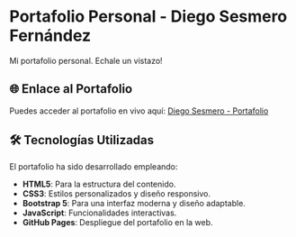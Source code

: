 # Portafolio Personal - Diego Sesmero Fernández

Mi portafolio personal. Echale un vistazo!

## 🌐 Enlace al Portafolio

Puedes acceder al portafolio en vivo aquí: [Diego Sesmero - Portafolio](https://sesmerov.github.io)


## 🛠️ Tecnologías Utilizadas

El portafolio ha sido desarrollado empleando:

- **HTML5**: Para la estructura del contenido.
- **CSS3**: Estilos personalizados y diseño responsivo.
- **Bootstrap 5**: Para una interfaz moderna y diseño adaptable.
- **JavaScript**: Funcionalidades interactivas.
- **GitHub Pages**: Despliegue del portafolio en la web.
